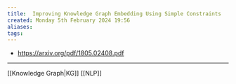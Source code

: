 ```yaml
---
title:  Improving Knowledge Graph Embedding Using Simple Constraints
created: Monday 5th February 2024 19:56
aliases: 
tags: 
---
```

- https://arxiv.org/pdf/1805.02408.pdf

---
[[Knowledge Graph|KG]]
[[NLP]]